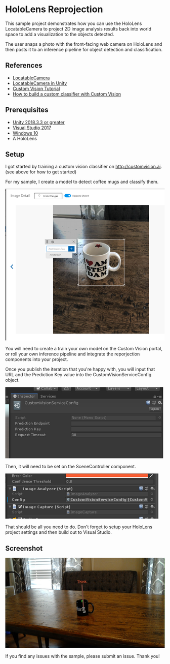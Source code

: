 # HoloLens Reprojection
This sample project demonstrates how you can use the HoloLens LocatableCamera to project 2D image analysis results back into world space to add a visualization to the objects detected.

The user snaps a photo with the front-facing web camera on HoloLens and then posts it to an inference pipeline for object detection and classification.

## References

* [LocatableCamera](https://docs.microsoft.com/en-us/windows/mixed-reality/locatable-camera)
* [LocatableCamera in Unity](https://docs.microsoft.com/en-us/windows/mixed-reality/locatable-camera-in-unity)
* [Custom Vision Tutorial](https://docs.microsoft.com/en-us/windows/mixed-reality/mr-azure-302b#chapter-6---create-the-customvisionanalyser-class)
* [How to build a custom classifier with Custom Vision](https://docs.microsoft.com/en-us/azure/cognitive-services/custom-vision-service/getting-started-build-a-classifier)

## Prerequisites

* [Unity 2018.3.3 or greater](https://unity3d.com)
* [Visual Studio 2017](https://visualstudio.microsoft.com/)
* [Windows 10](https://www.microsoft.com/en-us/software-download/windows10)
* A HoloLens

## Setup

I got started by training a custom vision classifier on http://customvision.ai. (see above for how to get started)

For my sample, I create a model to detect coffee mugs and classify them.

![Tagging in Custom Vision](images/tag.png)

You will need to create a train your own model on the Custom Vision portal, or roll your own inference pipeline and integrate the reporjection components into your project.

Once you publish the iteration that you're happy with, you will input that URL and the Prediction Key value into the CustomVisionServiceConfig object.

![CustomVisionServiceConfig](images/customvisionserviceconfig.png)

Then, it will need to be set on the SceneController component.

![Set the config](images/customvisionserviceconfig_set.png)

That should be all you need to do. Don't forget to setup your HoloLens project settings and then build out to Visual Studio.

## Screenshot

![screenshot](images/hololens_screenshot.jpg)

If you find any issues with the sample, please submit an issue. Thank you!
